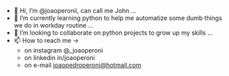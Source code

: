 - 👋 Hi, I’m @joaoperonii, can call me John ...
- 🌱 I’m currently learning python to help me automatize some dumb things we do in workday routine ...
- 💞️ I’m looking to collaborate on python projects to grow up my skills ...
- 📫 How to reach me ->
  - on instagram @_joaoperoni
  - on linkedin in/joaoperoni
  - on e-mail joaopedroperoni@hotmail.com
